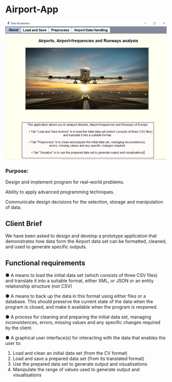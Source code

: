 # Airport-App

![Airport](air.PNG)

### Purpose: 

Design and implement program for real-world problems.

Ability to apply advanced programming techniques.

Communicate design decisions for the selection, storage and manipulation of
data.

## Client Brief

We have been asked to design and develop a prototype application that demonstrates
how data form the Airport data set  can be formatted, cleaned, and used to generate
specific outputs.

## Functional requirements

● A means to load the initial data set (which consists of three CSV files) and translate it
into a suitable format, either XML, or JSON or an entity relationship structure (not
CSV)

● A means to back up the data in this format using either files or a database. This
should preserve the current state of the data when the program is closed, and make
it available when the program is reopened.

● A process for cleaning and preparing the initial data set, managing inconsistences,
errors, missing values and any specific changes required by the client.

● A graphical user interface(s) for interacting with the data that enables the user to:
  1. Load and clean an initial data set (from the CV format)
  2. Load and save a prepared data set (from its translated format)
  3. Use the prepared data set to generate output and visualisations
  4. Manipulate the range of values used to generate output and visualisations
  

